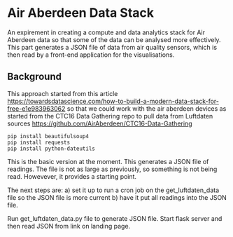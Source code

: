 # Air Aberdeen Data Stack 
An expirement in creating a compute and data analytics stack for Air Aberdeen data so that some of the data can be analysed more effectively. This part generates a JSON file of data from air quality sensors, which is then read by a front-end application for the visualisations.

## Background
This approach started from this article 
https://towardsdatascience.com/how-to-build-a-modern-data-stack-for-free-e1e983963062 so that we could work with the air aberdeen devices as started from the CTC16 Data Gathering repo to pull data from Luftdaten sources
https://github.com/AirAberdeen/CTC16-Data-Gathering 

    pip install beautifulsoup4
    pip install requests
    pip install python-dateutils


This is the basic version at the moment.
This generates a JSON file of readings.
The file is not as large as previously, so something is not being read. Howevever, it provides a starting point.

The next steps are:
a) set it up to run a cron job on the get_luftdaten_data file so the JSON file is more current
b) have it put all readings into the JSON file.

Run get_luftdaten_data.py file to generate JSON file.
Start flask server and then read JSON from link on landing page.



